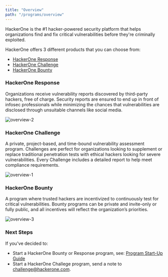 ```yaml
---
title: "Overview"
path: "/programs/overview"
---
```


HackerOne is the #1 hacker-powered security platform that helps organizations find and fix critical vulnerabilities before they're criminally exploited. 

HackerOne offers 3 different products that you can choose from: 
* [HackerOne Response](###HackerOne-Response)
* [HackerOne Challenge](###HackerOne-Challenge)
* [HackerOne Bounty](###HackerOne-Bounty)

### HackerOne Response
Organizations receive vulnerability reports discovered by third-party hackers, free of charge. Security reports are ensured to end up in front of infosec professionals while minimizing the chances that vulnerabilities are disclosed through unsuitable channels like social media.

![overview-2](https://github.com/Hacker0x01/docs.hackerone.com/blob/master/docs/programs/images/overview-2.png?raw=true)

### HackerOne Challenge
A private, project-based, and time-bound vulnerability assessment program. Challenges are perfect for organizations looking to supplement or replace traditional penetration tests with ethical hackers looking for severe vulnerabilities. Every Challenge  includes a detailed report to help meet compliance requirements.

![overview-1](https://github.com/Hacker0x01/docs.hackerone.com/blob/master/docs/programs/images/overview-1.png?raw=true)

### HackerOne Bounty
A program where trusted hackers are incentivized to continuously test for critical vulnerabilities. Bounty programs can be private and invite-only or fully public, and all incentives will reflect the organization’s priorities. 

![overview-3](https://github.com/Hacker0x01/docs.hackerone.com/blob/master/docs/programs/images/overview-3.png?raw=true)

### Next Steps
If you've decided to:
* Start a HackerOne Bounty or Response program, see: [Program Start-Up Guide]("/programs/program-start-up-guide")
* Start a HackerOne Challege program, send a note to challenge@hackerone.com.
